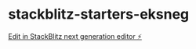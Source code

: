 # stackblitz-starters-eksneg

[Edit in StackBlitz next generation editor ⚡️](https://stackblitz.com/~/github.com/abhilash44444/stackblitz-starters-eksneg)